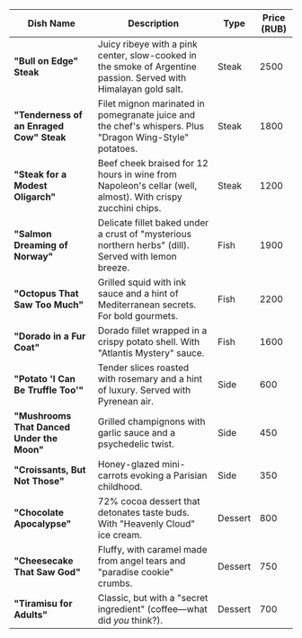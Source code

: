 | Dish Name                     | Description                                                                 | Type     | Price (RUB) |  
|-------------------------------|-----------------------------------------------------------------------------|----------|-------------|  
| **"Bull on Edge" Steak**      | Juicy ribeye with a pink center, slow-cooked in the smoke of Argentine passion. Served with Himalayan gold salt. | Steak    | 2500        |  
| **"Tenderness of an Enraged Cow" Steak** | Filet mignon marinated in pomegranate juice and the chef's whispers. Plus "Dragon Wing-Style" potatoes. | Steak    | 1800        |  
| **"Steak for a Modest Oligarch"** | Beef cheek braised for 12 hours in wine from Napoleon's cellar (well, almost). With crispy zucchini chips. | Steak    | 1200        |  
| **"Salmon Dreaming of Norway"** | Delicate fillet baked under a crust of "mysterious northern herbs" (dill). Served with lemon breeze. | Fish     | 1900        |  
| **"Octopus That Saw Too Much"** | Grilled squid with ink sauce and a hint of Mediterranean secrets. For bold gourmets. | Fish     | 2200        |  
| **"Dorado in a Fur Coat"**   | Dorado fillet wrapped in a crispy potato shell. With "Atlantis Mystery" sauce. | Fish     | 1600        |  
| **"Potato 'I Can Be Truffle Too'"** | Tender slices roasted with rosemary and a hint of luxury. Served with Pyrenean air. | Side     | 600         |  
| **"Mushrooms That Danced Under the Moon"** | Grilled champignons with garlic sauce and a psychedelic twist. | Side     | 450         |  
| **"Croissants, But Not Those"** | Honey-glazed mini-carrots evoking a Parisian childhood. | Side     | 350         |  
| **"Chocolate Apocalypse"**   | 72% cocoa dessert that detonates taste buds. With "Heavenly Cloud" ice cream. | Dessert  | 800         |  
| **"Cheesecake That Saw God"** | Fluffy, with caramel made from angel tears and "paradise cookie" crumbs. | Dessert  | 750         |  
| **"Tiramisu for Adults"**    | Classic, but with a "secret ingredient" (coffee—what did *you* think?). | Dessert  | 700         |  